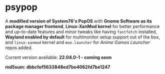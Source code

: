 # psypop
A **modified version of System76's PopOS** with **Gnome Software as its package manager frontend**, **Linux-XanMod kernel** for better performance and up-to-date features and minor tweaks like having `fastfetch` installed, **Wayland enabled by default** for multimonitor setup support out of the box, and `linux-xanmod` kernel and `moe.launcher` for *Anime Games Launcher* repos added.

Current version available: **22.04.0-1 - coming soon**

**md5sum: dbbcfef5633848ed7be4062fd7be1247**
